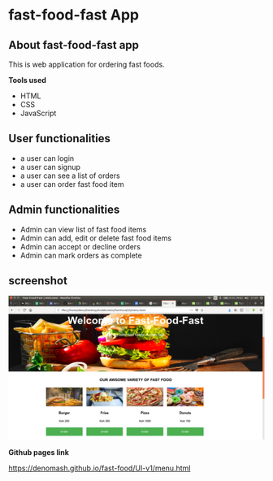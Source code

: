 # fast-food-fast App

## About fast-food-fast app
This is web application for ordering fast foods.

**Tools used**
* HTML
* CSS
* JavaScript

## User functionalities
* a user can login
* a user can signup
* a user can see a list of orders
* a user can order fast food item

## Admin functionalities
* Admin can view list of fast food items
* Admin can add, edit or delete fast food items
* Admin can accept or decline orders
* Admin can mark orders as complete

## screenshot
![showcase](./static-v1/img/showcase.png)

**Github pages link**

https://denomash.github.io/fast-food/UI-v1/menu.html
